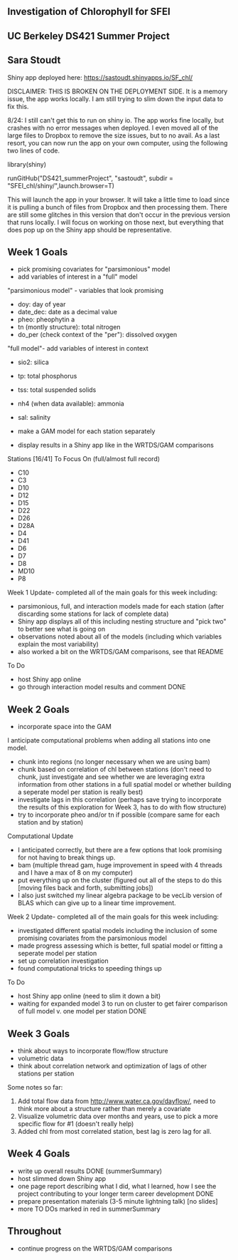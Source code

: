 ## Investigation of Chlorophyll for SFEI

## UC Berkeley DS421 Summer Project

## Sara Stoudt 

Shiny app deployed here: https://sastoudt.shinyapps.io/SF_chl/ 

DISCLAIMER: THIS IS BROKEN ON THE DEPLOYMENT SIDE. It is a memory issue, the app works locally. I am still trying to slim down the input data to fix this.

8/24: I still can't get this to run on shiny io. The app works fine locally, but crashes with no error messages when deployed. I even moved all of the large files to Dropbox to remove the size issues, but to no avail. As a last resort, you can now run the app on your own computer, using the following two lines of code. 

library(shiny)

runGitHub("DS421_summerProject", "sastoudt", subdir = "SFEI_chl/shiny/",launch.browser=T)

This will launch the app in your browser. It will take a little time to load since it is pulling a bunch of files from Dropbox and then processing them. There are still some glitches in this version that don't occur in the previous version that runs locally. I will focus on working on those next, but everything that does pop up on the Shiny app should be representative.

## Week 1 Goals

- pick promising covariates for "parsimonious" model
- add variables of interest in a "full" model

"parsimonious model" - variables that look promising

- doy: day of year
- date_dec: date as a decimal value
- pheo: pheophytin a
- tn (montly structure): total nitrogen
- do_per (check context of the "per"): dissolved oxygen

"full model"- add variables of interest in context

- sio2: silica
- tp: total phosphorus
- tss: total suspended solids
- nh4 (when data available): ammonia 
- sal: salinity

- make a GAM model for each station separately
- display results in a Shiny app like in the WRTDS/GAM comparisons

Stations [16/41] To Focus On (full/almost full record)

- C10
- C3
- D10
- D12
- D15
- D22
- D26
- D28A
- D4
- D41
- D6
- D7
- D8
- MD10
- P8
 
Week 1 Update- completed all of the main goals for this week including:

- parsimonious, full, and interaction models made for each station (after discarding some stations for lack of complete data)
- Shiny app displays all of this including nesting structure and "pick two" to better see what is going on
- observations noted about all of the models (including which variables explain the most variability)
- also worked a bit on the WRTDS/GAM comparisons, see that README

To Do

- host Shiny app online
- go through interaction model results and comment DONE

## Week 2 Goals

- incorporate space into the GAM

I anticipate computational problems when adding all stations into one model.

- chunk into regions (no longer necessary when we are using bam)
- chunk based on correlation of chl between stations (don't need to chunk, just investigate and see whether we are leveraging extra information from other stations in a full spatial model or whether building a seperate model per station is really best)
- investigate lags in this correlation (perhaps save trying to incorporate the results of this exploration for Week 3, has to do with flow structure)
- try to incorporate pheo and/or tn if possible (compare same for each station and by station)

Computational Update
- I anticipated correctly, but there are a few options that look promising for not having to break things up.
- bam (multiple thread gam, huge improvement in speed with 4 threads and I have a max of 8 on my computer)
- put everything up on the cluster (figured out all of the steps to do this [moving files back and forth, submitting jobs])
- I also just switched my linear algebra package to be vecLib version of BLAS which can give up to a linear time improvement.

Week 2 Update- completed all of the main goals for this week including:

- investigated different spatial models including the inclusion of some promising covariates from the parsimonious model
- made progress assessing which is better, full spatial model or fitting a seperate model per station
- set up correlation investigation
- found computational tricks to speeding things up

To Do

- host Shiny app online (need to slim it down a bit)
- waiting for expanded model 3 to run on cluster to get fairer comparison of full model v. one model per station DONE


## Week 3 Goals

- think about ways to incorporate flow/flow structure
- volumetric data
- think about correlation network and optimization of lags of other stations per station

Some notes so far:
1. Add total flow data from http://www.water.ca.gov/dayflow/, need to think more about a structure rather than merely a covariate
2. Visualize volumetric data over months and years, use to pick a more specific flow for #1 (doesn't really help)
3. Added chl from most correlated station, best lag is zero lag for all.

## Week 4 Goals

- write up overall results DONE (summerSummary)
- host slimmed down Shiny app
- one page report describing what I did, what I learned, how I see the project contributing to your longer term career development DONE
- prepare presentation materials (3-5 minute lightning talk) [no slides]
- more TO DOs marked in red in summerSummary

## Throughout

- continue progress on the WRTDS/GAM comparisons